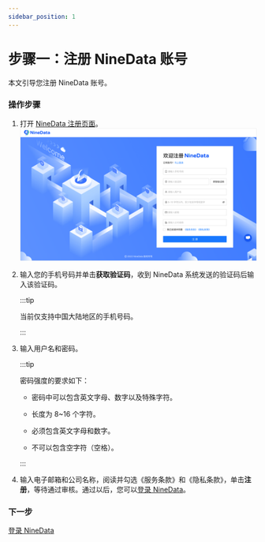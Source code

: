 ```yaml
---
sidebar_position: 1
---
```


# 步骤一：注册 NineData 账号

本文引导您注册 NineData 账号。

### 操作步骤

1. 打开 [NineData 注册页面](https://console.ninedata.cloud/user/register)。![registration](../image/registration.png)

2. 输入您的手机号码并单击**获取验证码**，收到 NineData 系统发送的验证码后输入该验证码。

   :::tip

   当前仅支持中国大陆地区的手机号码。

   :::

3. 输入用户名和密码。

   :::tip

   密码强度的要求如下：

   - 密码中可以包含英文字母、数字以及特殊字符。

   - 长度为 8~16 个字符。

   - 必须包含英文字母和数字。

   - 不可以包含空字符（空格）。

   :::

4. 输入电子邮箱和公司名称，阅读并勾选《服务条款》和《隐私条款》，单击**注册**，等待通过审核。通过以后，您可以[登录 NineData](2_login.md)。

### 下一步

[登录 NineData](2_login.md)
